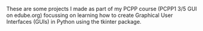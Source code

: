 These are some projects I made as part of my PCPP course (PCPP1 3/5 GUI on edube.org) focussing on learning how to create Graphical User Interfaces (GUIs) in Python using the tkinter package. 